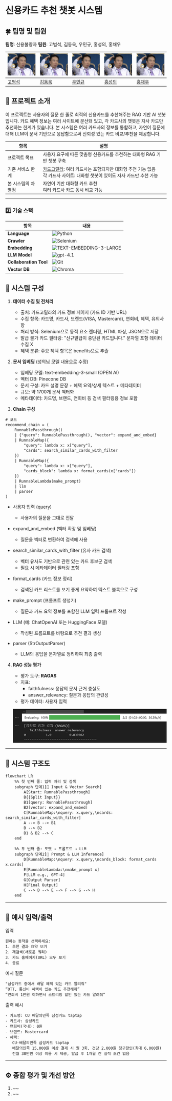 # 신용카드 추천 챗봇 시스템

## 🍀 팀명 및 팀원

**팀명**: 신용불량자
**팀원**: 고범석, 김동욱, 우민규, 홍성의, 홍채우

| ![](./figure/profile1.jpg)             | ![](./figure/profile1.jpg)                 | ![](./figure/profile1.jpg)             | ![](./figure/profile1.jpg)               | ![](./figure/profile1.jpg)          |
| -------------------------------------- | ------------------------------------------ | -------------------------------------- | ---------------------------------------- | ----------------------------------- |
| [고범석](https://github.com/qjazk0000) | [김동욱](https://github.com/boogiewooki02) | [우민규](https://github.com/mingyu-oo) | [홍성의](https://github.com/seonguihong) | [홍채우](https://github.com/HCWDDD) |

## 📌 프로젝트 소개

이 프로젝트는 사용자의 질문 한 줄로 최적의 신용카드를 추천해주는 RAG 기반 AI 챗봇입니다.
카드 혜택 정보는 여러 사이트에 분산돼 있고, 각 카드사의 챗봇은 자사 카드만 추천하는 한계가 있습니다.
본 시스템은 여러 카드사의 정보를 통합하고, 자연어 질문에 대해 LLM이 문서 기반으로 응답함으로써 신뢰성 있는 카드 비교/추천을 제공합니다.

| 항목               | 설명                                                                                                                                                       |
| ------------------ | ---------------------------------------------------------------------------------------------------------------------------------------------------------- |
| 프로젝트 목표      | 사용자 요구에 따른 맞춤형 신용카드를 추천하는 대화형 RAG 기반 챗봇 구축                                                                                    |
| 기존 서비스 한계   | [카드고릴라](https://www.card-gorilla.com): 여러 카드사는 포함되지만 대화형 추천 기능 없음<br>각 카드사 사이트: 대화형 챗봇이 있어도 자사 카드만 추천 가능 |
| 본 시스템의 차별점 | 자연어 기반 대화형 카드 추천<br>여러 카드사 카드 동시 비교 가능                                                                                            |

---
### 3️⃣ 기술 스택
| 항목                | 내용 |
|---------------------|------|
| **Language**        | ![Python](https://img.shields.io/badge/Python-265573?style=for-the-badge&logo=python&logoColor=white) |
| **Crawler**         | ![Selenium](https://img.shields.io/badge/Selenium-67BF4E?style=for-the-badge&logo=selenium&logoColor=white) |
| **Embedding**       | ![TEXT-EMBEDDING-3-LARGE](https://img.shields.io/badge/TEXT--EMBEDDING--3--LARGE-353535?style=for-the-badge&logoColor=white) |
| **LLM Model**       | ![gpt-4.1](https://img.shields.io/badge/gpt--4.1-4B91FF?style=for-the-badge&logo=openai&logoColor=white) |
| **Collaboration Tool** | ![Git](https://img.shields.io/badge/Git-F05032?style=for-the-badge&logo=git&logoColor=white) |
| **Vector DB**| ![Chroma](https://img.shields.io/badge/Pinecone-ff5c83?style=for-the-badge&logo=databricks&logoColor=white) |


## 📂 시스템 구성

1. **데이터 수집 및 전처리**

   - 출처: 카드고릴라의 카드 정보 페이지 (카드 ID 기반 URL)
   - 수집 항목: 카드명, 카드사, 브랜드(VISA, Mastercard), 연회비, 혜택, 유의사항
   - 처리 방식: Selenium으로 동적 요소 렌더링, HTML 파싱, JSON으로 저장
   - 발급 불가 카드 필터링: "신규발급이 중단된 카드입니다." 문자열 포함 데이터 수집 X
   - 혜택 분류: 주요 혜택 항목은 benefits으로 추출

2. **문서 임베딩**
   (성의님 모델 내용으로 수정)

   - 임베딩 모델: text-embedding-3-small (OPEN AI)
   - 벡터 DB: Pinecone DB
   - 문서 구성: 카드 설명 문장 + 혜택 요약/상세 텍스트 + 메타데이터
   - 규모: 약 1700개 문서 벡터화
   - 메타데이터: 카드명, 브랜드, 연회비 등 검색 필터링용 정보 포함

3. **Chain 구성**

```
# 코드
recommend_chain = (
    RunnablePassthrough()
    | {"query": RunnablePassthrough(), "vector": expand_and_embed}
    | RunnableMap({
        "query": lambda x: x["query"],
        "cards": search_similar_cards_with_filter
    })
    | RunnableMap({
        "query": lambda x: x["query"],
        "cards_block": lambda x: format_cards(x["cards"])
    })
    | RunnableLambda(make_prompt)
    | llm
    | parser
)
```

<!-- ![체인 이미지](./figure/rag_chain.png) -->

- 사용자 입력 (query)

  - 사용자의 질문을 그대로 전달

- expand_and_embed (벡터 확장 및 임베딩)

  - 질문을 벡터로 변환하여 검색에 사용

- search_similar_cards_with_filter (유사 카드 검색)

  - 벡터 유사도 기반으로 관련 있는 카드 후보군 검색
  - 필요 시 메타데이터 필터링 포함

- format_cards (카드 정보 정리)

  - 검색된 카드 리스트를 보기 좋게 요약하여 텍스트 블록으로 구성

- make_prompt (프롬프트 생성기)

  - 질문과 카드 요약 정보를 포함한 LLM 입력 프롬프트 작성

- LLM (예: ChatOpenAI 또는 HuggingFace 모델)

  - 작성된 프롬프트를 바탕으로 추천 결과 생성

- parser (StrOutputParser)
  - LLM의 응답을 문자열로 정리하여 최종 출력

4. **RAG 성능 평가**

   - 평가 도구: **RAGAS**
   - 지표:
     - faithfulness: 응답의 문서 근거 충실도
     - answer_relevancy: 질문과 응답의 관련성
   - 평가 데이터: 사용자 입력

   ![ragas 이미지](./figure/ragas.png)

---

## 🧩 시스템 구조도

```mermaid
flowchart LR
    %% 첫 번째 줄: 입력 처리 및 검색
    subgraph 단계1[🧩 Input & Vector Search]
        A[Start: RunnablePassthrough]
        B{{Split Input}}
        B1[query: RunnablePassthrough]
        B2[vector: expand_and_embed]
        C[RunnableMap:\nquery: x.query,\ncards: search_similar_cards_with_filter]
        A --> B --> B1
        B --> B2
        B1 & B2 --> C
    end

    %% 두 번째 줄: 포맷 → 프롬프트 → LLM
    subgraph 단계2[🧠 Prompt & LLM Inference]
        D[RunnableMap:\nquery: x.query,\ncards_block: format_cards x.cards]
        E[RunnableLambda:\nmake_prompt x]
        F[LLM e.g., GPT-4]
        G[Output Parser]
        H[Final Output]
        C --> D --> E --> F --> G --> H
    end
```

---

## 💬 예시 입력/출력

입력

```
원하는 동작을 선택하세요:
1. 추천 결과 요약 보기
2. 재검색(새로운 쿼리)
3. 카드 홈페이지(URL) 모두 보기
4. 종료
```

예시 질문

```
"삼성카드 중에서 배달 혜택 있는 카드 알려줘"
“OTT, 통신비 혜택이 있는 카드 추천해줘”
“연회비 1만원 이하면서 스트리밍 할인 있는 카드 알려줘”
```

출력 예시

```
- 카드명: CU 배달의민족 삼성카드 taptap
- 카드사: 삼성카드
- 연회비(국내): 0원
- 브랜드: Mastercard
- 혜택:
   CU·배달의민족 삼성카드 taptap
   배달의민족 15,000원 이상 결제 시 월 3회, 건당 2,000원 청구할인(최대 6,000원)
   전월 30만원 이상 이용 시 제공, 발급 후 1개월 간 실적 조건 없음
```

---

## ⚙️ 종합 평가 및 개선 방안

1. ~~
2. ~~
